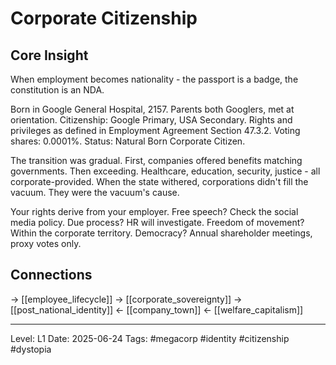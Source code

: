 # Corporate Citizenship

## Core Insight
When employment becomes nationality - the passport is a badge, the constitution is an NDA.

Born in Google General Hospital, 2157. Parents both Googlers, met at orientation. Citizenship: Google Primary, USA Secondary. Rights and privileges as defined in Employment Agreement Section 47.3.2. Voting shares: 0.0001%. Status: Natural Born Corporate Citizen.

The transition was gradual. First, companies offered benefits matching governments. Then exceeding. Healthcare, education, security, justice - all corporate-provided. When the state withered, corporations didn't fill the vacuum. They were the vacuum's cause.

Your rights derive from your employer. Free speech? Check the social media policy. Due process? HR will investigate. Freedom of movement? Within the corporate territory. Democracy? Annual shareholder meetings, proxy votes only.

## Connections
→ [[employee_lifecycle]]
→ [[corporate_sovereignty]]
→ [[post_national_identity]]
← [[company_town]]
← [[welfare_capitalism]]

---
Level: L1
Date: 2025-06-24
Tags: #megacorp #identity #citizenship #dystopia